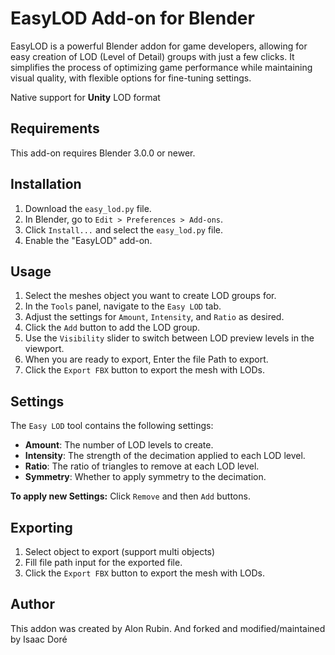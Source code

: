 # EasyLOD Add-on for Blender

EasyLOD is a powerful Blender addon for game developers, allowing for easy creation of LOD (Level of Detail) groups with just a few clicks. It simplifies the process of optimizing game performance while maintaining visual quality, with flexible options for fine-tuning settings.

Native support for **Unity** LOD format

## Requirements
This add-on requires Blender 3.0.0 or newer.
## Installation

1. Download the `easy_lod.py` file.
2. In Blender, go to `Edit > Preferences > Add-ons`.
3. Click `Install...` and select the `easy_lod.py` file.
4. Enable the "EasyLOD" add-on.

## Usage

1. Select the meshes object you want to create LOD groups for.
2. In the `Tools` panel, navigate to the `Easy LOD` tab.
3. Adjust the settings for `Amount`, `Intensity`, and `Ratio` as desired.
4. Click the `Add` button to add the LOD group.
5. Use the `Visibility` slider to switch between LOD preview levels in the viewport.
6. When you are ready to export, Enter the file Path to export.
7. Click the `Export FBX` button to export the mesh with LODs.

## Settings

The `Easy LOD` tool contains the following settings:

- **Amount**: The number of LOD levels to create.
- **Intensity**: The strength of the decimation applied to each LOD level.
- **Ratio**: The ratio of triangles to remove at each LOD level.
- **Symmetry**: Whether to apply symmetry to the decimation.

**To apply new Settings:** Click `Remove` and then `Add` buttons.


## Exporting

1. Select object to export (support multi objects)
2. Fill file path input for the exported file. 
3. Click the `Export FBX` button to export the mesh with LODs.

## Author
This addon was created by Alon Rubin. And forked and modified/maintained by Isaac Doré
